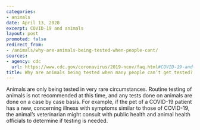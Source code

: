 ```yaml
---
categories:
- animals
date: April 13, 2020
excerpt: COVID-19 and animals
layout: post
promoted: false
redirect_from:
- /animals/why-are-animals-being-tested-when-people-cant/
sources:
- agency: cdc
  url: https://www.cdc.gov/coronavirus/2019-ncov/faq.html#COVID-19-and-Animals
title: Why are animals being tested when many people can’t get tested?
---
```


Animals are only being tested in very rare circumstances. Routine testing of animals is not recommended at this time, and any tests done on animals are done on a case by case basis. For example, if the pet of a COVID-19 patient has a new, concerning illness with symptoms similar to those of COVID-19, the animal’s veterinarian might consult with public health and animal health officials to determine if testing is needed.